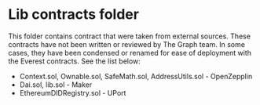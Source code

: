 # Lib contracts folder

This folder contains contract that were taken from external sources. These contracts have not
been written or reviewed by The Graph team. In some cases, they have been condensed or renamed
for ease of deployment with the Everest contracts. See the list below:

- Context.sol, Ownable.sol, SafeMath.sol, AddressUtils.sol - OpenZepplin
- Dai.sol, lib.sol - Maker
- EthereumDIDRegistry.sol - UPort
